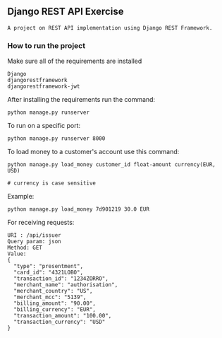 
## Django REST API Exercise

    A project on REST API implementation using Django REST Framework. 

### How to run the project
Make sure all of the requirements are installed
    
    Django
    djangorestframework
    djangorestframework-jwt
    
After installing the requirements run the command:
    
    python manage.py runserver
    
To run on a specific port:
    
    python manage.py runserver 8000
    

To load money to a customer's account use this command:
    
    python manage.py load_money customer_id float-amount currency(EUR, USD)
    
    # currency is case sensitive
    
Example:
    
    python manage.py load_money 7d901219 30.0 EUR
    
For receiving requests:

    URI : /api/issuer
    Query param: json
    Method: GET
    Value:
    {
      "type": "presentment",
      "card_id": "4321LOBO",
      "transaction_id": "1234ZORRO",
      "merchant_name": "authorisation",
      "merchant_country": "US",
      "merchant_mcc": "5139",
      "billing_amount": "90.00",
      "billing_currency": "EUR",
      "transaction_amount": "100.00", 
      "transaction_currency": "USD"
    }
    
    

